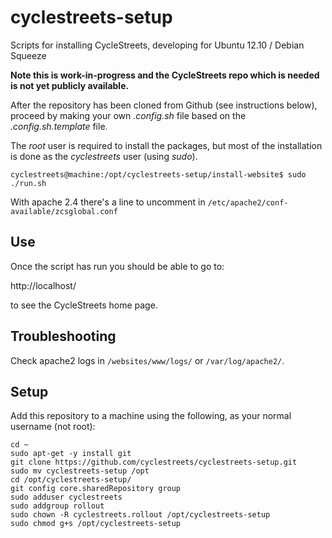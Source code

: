 # cyclestreets-setup

Scripts for installing CycleStreets, developing for Ubuntu 12.10 / Debian Squeeze

**Note this is work-in-progress and the CycleStreets repo which is needed is not yet publicly available.**

After the repository has been cloned from Github (see instructions below), proceed by making your own *.config.sh* file based on the *.config.sh.template* file.

The *root* user is required to install the packages, but most of the installation is done as the *cyclestreets* user (using *sudo*).

    cyclestreets@machine:/opt/cyclestreets-setup/install-website$ sudo ./run.sh

With apache 2.4 there's a line to uncomment in `/etc/apache2/conf-available/zcsglobal.conf`

## Use

Once the script has run you should be able to go to:

http://localhost/

to see the CycleStreets home page.

## Troubleshooting

Check apache2 logs in `/websites/www/logs/` or `/var/log/apache2/`.


## Setup

Add this repository to a machine using the following, as your normal username (not root):

    cd ~
    sudo apt-get -y install git
    git clone https://github.com/cyclestreets/cyclestreets-setup.git
    sudo mv cyclestreets-setup /opt
    cd /opt/cyclestreets-setup/
    git config core.sharedRepository group
    sudo adduser cyclestreets
    sudo addgroup rollout
    sudo chown -R cyclestreets.rollout /opt/cyclestreets-setup
    sudo chmod g+s /opt/cyclestreets-setup
